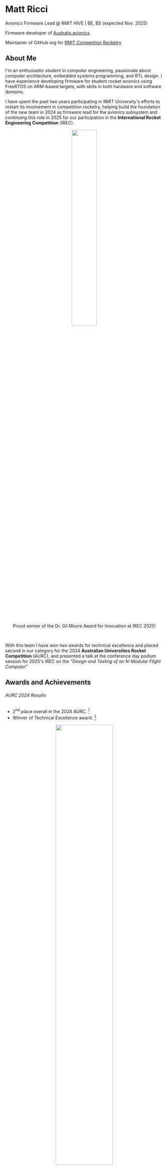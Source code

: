 # Matt Ricci

Avionics Firmware Lead @ RMIT HIVE | BE, BS (expected Nov. 2025)

Firmware developer of [Australis avionics](https://github.com/RMIT-Competition-Rocketry/Australis-Avionics-firmware)

Maintainer of GitHub org for [RMIT Competition Rocketry](https://github.com/RMIT-Competition-Rocketry)

## About Me
I'm an enthusiastic student in computer engineering, passionate about computer architecture, embedded systems programming, and RTL design. I have experience developing firmware for student rocket avionics using FreeRTOS on ARM-based targets, with skills in both hardware and software domains.

I have spent the past two years participating in RMIT University's efforts to restart its involvement in competition rocketry, helping build the foundation of the new team in 2024 as firmware lead for the avionics subsystem and continuing this role in 2025 for our participation in the **International Rocket Engineering Competition** (IREC). 

<div align='center'>
<img src='https://github.com/user-attachments/assets/6beb8d3a-4726-4d80-b682-8aea7b14c39d' width=40%/>

Proud winner of the Dr. Gil Moore Award for Innovation at IREC 2025!
</div>

<br>

With this team I have won two awards for technical excellence and placed second in our category for the 2024 **Australian Universities Rocket Competition** (AURC), and presented a talk at the conference day podium session for 2025's IREC on the _"Design and Testing of an N-Modular Flight Computer"_

## Awards and Achievements

###### AURC 2024 Results
- 2<sup>nd</sup> place overall in the 2024 AURC. [^1]
- Winner of Technical Excellence award. [^1]

<div align='center'>
<img src='https://github.com/user-attachments/assets/9fff76a1-3861-49fc-8fde-b446359daa8a'  width=60%/>

2024 AURC team
</div>

###### IREC 2025 Results
- 59<sup>th</sup> place overall in the 2025 IREC. [^2]
- Winner of Dr. Gil Moore Award for Innovation. [^3]

<div align='center'>
<img src='https://github.com/user-attachments/assets/866903ae-2554-46a8-935e-8117bd59a1ff'  width=60%/>

2025 IREC team
</div>

[^1]: [AURC 2024 results.](https://aurc.ayaa.com.au/2024-results/)
[^2]: [IREC 2025 scoring.](https://view.officeapps.live.com/op/view.aspx?src=https%3A%2F%2Fwww.soundingrocket.org%2Fuploads%2F9%2F0%2F6%2F4%2F9064598%2Firec2025_final_scoresheet__1_.xlsx&wdOrigin=BROWSELINK)
[^3]: [IREC 2025 results.](https://www.soundingrocket.org/news1)


